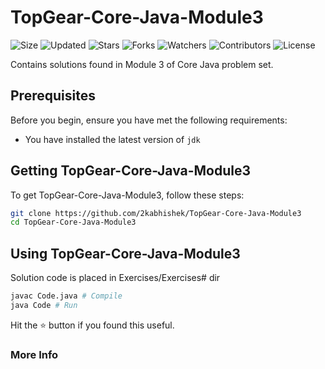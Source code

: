 # TopGear-Core-Java-Module3

![Size](https://img.shields.io/github/repo-size/2kabhishek/TopGear-Core-Java-Module3?style=plastic&color=0f0&label=Size)
![Updated](https://img.shields.io/github/last-commit/2kabhishek/TopGear-Core-Java-Module3?style=plastic&color=f00&label=Updated)
![Stars](https://img.shields.io/github/stars/2kabhishek/TopGear-Core-Java-Module3?style=plastic&color=ffc801&label=Stars)
![Forks](https://img.shields.io/github/forks/2kabhishek/TopGear-Core-Java-Module3?style=plastic&color=003cff&label=Forks)
![Watchers](https://img.shields.io/github/watchers/2kabhishek/TopGear-Core-Java-Module3?style=plastic&color=ff5500&label=Watchers)
![Contributors](https://img.shields.io/github/contributors/2kabhishek/TopGear-Core-Java-Module3?style=plastic&color=f0f&label=Contributors)
![License](https://img.shields.io/github/license/2kabhishek/TopGear-Core-Java-Module3?style=plastic&color=555&label=License)

Contains solutions found in Module 3 of Core Java problem set.

## Prerequisites

Before you begin, ensure you have met the following requirements:

- You have installed the latest version of `jdk`

## Getting TopGear-Core-Java-Module3

To get TopGear-Core-Java-Module3, follow these steps:

```bash
git clone https://github.com/2kabhishek/TopGear-Core-Java-Module3
cd TopGear-Core-Java-Module3
```

## Using TopGear-Core-Java-Module3

Solution code is placed in Exercises/Exercises# dir

```bash
javac Code.java # Compile
java Code # Run
```

Hit the :star: button if you found this useful.

### More Info
